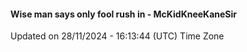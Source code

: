 #### Wise man says only fool rush in - McKidKneeKaneSir
Updated on 28/11/2024 - 16:13:44 (UTC) Time Zone
